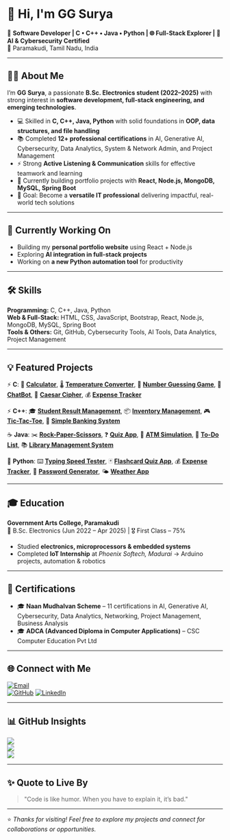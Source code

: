 # 👋 Hi, I'm GG Surya  

🚀 **Software Developer | C • C++ • Java • Python | 🌐 Full-Stack Explorer | 🤖 AI & Cybersecurity Certified**  
📍 Paramakudi, Tamil Nadu, India  

---

## 👨‍💻 About Me  

I’m **GG Surya**, a passionate **B.Sc. Electronics student (2022–2025)** with strong interest in **software development, full-stack engineering, and emerging technologies**.  

- 💻 Skilled in **C, C++, Java, Python** with solid foundations in **OOP, data structures, and file handling**  
- 📚 Completed **12+ professional certifications** in AI, Generative AI, Cybersecurity, Data Analytics, System & Network Admin, and Project Management  
- ⚡ Strong **Active Listening & Communication** skills for effective teamwork and learning  
- 🌱 Currently building portfolio projects with **React, Node.js, MongoDB, MySQL, Spring Boot**  
- 🎯 Goal: Become a **versatile IT professional** delivering impactful, real-world tech solutions  

---

## 🚀 Currently Working On  
- Building my **personal portfolio website** using React + Node.js  
- Exploring **AI integration in full-stack projects**  
- Working on **a new Python automation tool** for productivity

---

## 🛠️ Skills  

**Programming:** C, C++, Java, Python  
**Web & Full-Stack:** HTML, CSS, JavaScript, Bootstrap, React, Node.js, MongoDB, MySQL, Spring Boot  
**Tools & Others:** Git, GitHub, Cybersecurity Tools, AI Tools, Data Analytics, Project Management  

---

## 💡 Featured Projects  

⚡ **C**: 📝 **[Calculator](https://github.com/ggsurya/C-Projects/tree/main/1.%20Simple%20Calculator%20App)**, 🌡️ **[Temperature Converter](https://github.com/ggsurya/C-Projects/tree/main/2.%20Temperature%20Converter)**, 🎲 **[Number Guessing Game](https://github.com/ggsurya/C-Projects/tree/main/3.%20Random%20Number%20Guessing%20Game)**, 🤖 **[ChatBot](https://github.com/ggsurya/C-Projects/tree/main/4.%20Simple%20Chat%20Bot%20Console%20App)**, 🔐 **[Caesar Cipher](https://github.com/ggsurya/C-Projects/tree/main/5.%20File%20Encryption%20Decryption%20Tool)**, 💰 **[Expense Tracker](https://github.com/ggsurya/C-Projects/tree/main/6.%20Basic%20Expense%20Tracker)**  

⚡ **C++**: 🎓 **[Student Result Management](https://github.com/ggsurya/Cpp-Projects/tree/main/1.%20Student%20Result%20Management%20System)**, 📦 **[Inventory Management](https://github.com/ggsurya/Cpp-Projects/tree/main/2.%20Inventory%20Management%20System)**, 🎮 **[Tic-Tac-Toe](https://github.com/ggsurya/Cpp-Projects/tree/main/3.%20Tic-Tac-Toe%20Game)**, 🏦 **[Simple Banking System](https://github.com/ggsurya/Cpp-Projects/tree/main/4.%20Simple%20Banking%20System)**  

☕ **Java**: ✂️ **[Rock-Paper-Scissors](https://github.com/ggsurya/Java-Projects/tree/main/1.%20Rock-Paper-Scissors%20Game)**, ❓ **[Quiz App](https://github.com/ggsurya/Java-Projects/tree/main/2.%20Quiz%20Application)**, 🏧 **[ATM Simulation](https://github.com/ggsurya/Java-Projects/tree/main/3.%20ATM%20Simulation)**, 📝 **[To-Do List](https://github.com/ggsurya/Java-Projects/tree/main/4.%20To-Do%20List%20Application)**, 📚 **[Library Management System](https://github.com/ggsurya/Java-Projects/tree/main/5.%20Library%20Management%20System)**  

🐍 **Python**: ⌨️ **[Typing Speed Tester](https://github.com/ggsurya/Python-Projects/tree/main/1.%20Typing%20Speed%20Tester)**, 🃏 **[Flashcard Quiz App](https://github.com/ggsurya/Python-Projects/tree/main/2.%20Flashcard%20Quiz%20App)**, 💰 **[Expense Tracker](https://github.com/ggsurya/Python-Projects/tree/main/3.%20Expense%20Tracker)**, 🔐 **[Password Generator](https://github.com/ggsurya/Python-Projects/tree/main/4.%20Password%20Generator)**, 🌤️ **[Weather App](https://github.com/ggsurya/Python-Projects/tree/main/5.%20Weather%20API%20(GUI))**

---

## 🎓 Education  

**Government Arts College, Paramakudi**  
📅 B.Sc. Electronics (Jun 2022 – Apr 2025) | 🎖️ First Class – 75%  

- Studied **electronics, microprocessors & embedded systems**  
- Completed **IoT Internship** at *Phoenix Softech, Madurai* → Arduino projects, automation & robotics  

---

## 📜 Certifications  

- 🎓 **Naan Mudhalvan Scheme** – 11 certifications in AI, Generative AI, Cybersecurity, Data Analytics, Networking, Project Management, Business Analysis  
- 🎓 **ADCA (Advanced Diploma in Computer Applications)** – CSC Computer Education Pvt Ltd  

---

## 🌐 Connect with Me  

[![Email](https://img.shields.io/badge/Email-D14836?logo=gmail&logoColor=white)](mailto:ggsuryaff@gmail.com)  
[![GitHub](https://img.shields.io/badge/GitHub-100000?logo=github&logoColor=white)](https://github.com/ggsurya) 
[![LinkedIn](https://img.shields.io/badge/LinkedIn-%230077B5.svg?logo=linkedin&logoColor=white)](https://www.linkedin.com/in/g-g-surya-5aa9312b4)

---

## 📊 GitHub Insights  

![](https://github-readme-stats.vercel.app/api?username=ggsurya&theme=dark&hide_border=false&include_all_commits=true&count_private=true)  
![](https://nirzak-streak-stats.vercel.app/?user=ggsurya&theme=dark&hide_border=false)  
![](https://github-readme-stats.vercel.app/api/top-langs/?username=ggsurya&theme=dark&hide_border=false&layout=compact)  

---

## ✨ Quote to Live By  

> "Code is like humor. When you have to explain it, it’s bad."  

---

⭐ *Thanks for visiting! Feel free to explore my projects and connect for collaborations or opportunities.*  
